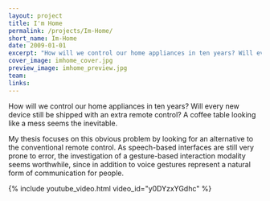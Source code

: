 ```yaml
---
layout: project
title: I'm Home
permalink: /projects/Im-Home/
short_name: Im-Home
date: 2009-01-01
excerpt: "How will we control our home appliances in ten years? Will every new device still be shipped with an extra remote control? A coffee table looking like a mess seems the inevitable."
cover_image: imhome_cover.jpg
preview_image: imhome_preview.jpg
team: 
links: 
---
```


How will we control our home appliances in ten years? Will every new device still be shipped with an extra remote control? A coffee table looking like a mess seems the inevitable.

My thesis focuses on this obvious problem by looking for an alternative to the conventional remote control. As speech-based interfaces are still very prone to error, the investigation of a gesture-based interaction modality seems worthwhile, since in addition to voice gestures represent a natural form of communication for people.

{% include youtube_video.html video_id="y0DYzxYGdhc" %}